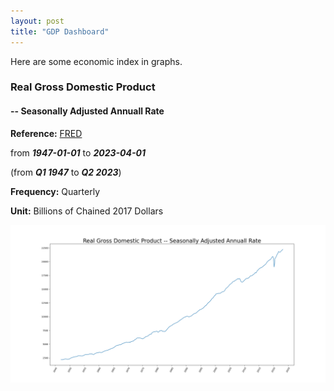 ```yaml
---
layout: post
title: "GDP Dashboard"
---
```


Here are some economic index in graphs.


### Real Gross Domestic Product 
#### -- Seasonally Adjusted Annuall Rate
**Reference:** [FRED](https://fred.stlouisfed.org/series/GDPC1)


from ***1947-01-01*** to ***2023-04-01***

(from ***Q1 1947*** to ***Q2 2023***)

**Frequency:** Quarterly

**Unit:** Billions of Chained 2017 Dollars

![Real GPD](/img/posts/gdp/real_gdp_2023_10_24.png "GDP")